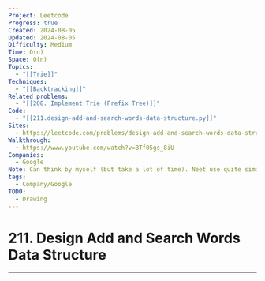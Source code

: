 ```yaml
---
Project: Leetcode
Progress: true
Created: 2024-08-05
Updated: 2024-08-05
Difficulty: Medium
Time: O(n)
Space: O(n)
Topics:
  - "[[Trie]]"
Techniques:
  - "[[Backtracking]]"
Related problems:
  - "[[208. Implement Trie (Prefix Tree)]]"
Code:
  - "[[211.design-add-and-search-words-data-structure.py]]"
Sites:
  - https://leetcode.com/problems/design-add-and-search-words-data-structure/submissions/1344717089/
Walkthrough:
  - https://www.youtube.com/watch?v=BTf05gs_8iU
Companies:
  - Google
Note: Can think by myself (but take a lot of time). Neet use quite similar thing to me. Neet sent a child, I sent entire children
tags:
  - Company/Google
TODO:
  - Drawing
---
```

# 211. Design Add and Search Words Data Structure
---
